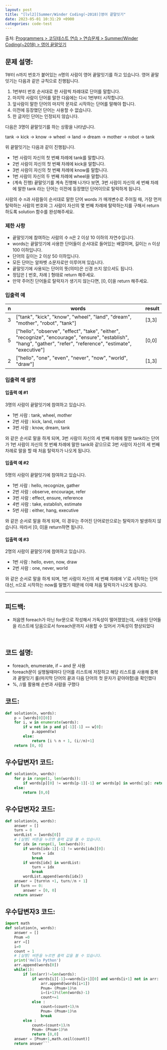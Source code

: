 ```yaml
---
layout: post
title: "[lvl2][Summer/Winder Coding(~2018)]영어 끝말잇기"
date: 2023-05-01 10:31:29 +0900
categories: code-test
---
```


출처: [Programmers > 코딩테스트 연습 > 연습문제 > Summer/Winder Coding(~2018) > 영어 끝말잇기](https://school.programmers.co.kr/learn/courses/30/lessons/12981)

## 문제 설명:

1부터 n까지 번호가 붙어있는 n명의 사람이 영어 끝말잇기를 하고 있습니다. 영어 끝말잇기는 다음과 같은 규칙으로 진행됩니다.

1. 1번부터 번호 순서대로 한 사람씩 차례대로 단어를 말합니다.
1. 마지막 사람이 단어를 말한 다음에는 다시 1번부터 시작합니다.
1. 앞사람이 말한 단어의 마지막 문자로 시작하는 단어를 말해야 합니다.
1. 이전에 등장했던 단어는 사용할 수 없습니다.
1. 한 글자인 단어는 인정되지 않습니다.

다음은 3명이 끝말잇기를 하는 상황을 나타냅니다.

tank → kick → know → wheel → land → dream → mother → robot → tank

위 끝말잇기는 다음과 같이 진행됩니다.

* 1번 사람이 자신의 첫 번째 차례에 tank를 말합니다.
* 2번 사람이 자신의 첫 번째 차례에 kick을 말합니다.
* 3번 사람이 자신의 첫 번째 차례에 know를 말합니다.
* 1번 사람이 자신의 두 번째 차례에 wheel을 말합니다.
* (계속 진행)
끝말잇기를 계속 진행해 나가다 보면, 3번 사람이 자신의 세 번째 차례에 말한 tank 라는 단어는 이전에 등장했던 단어이므로 탈락하게 됩니다.

사람의 수 n과 사람들이 순서대로 말한 단어 words 가 매개변수로 주어질 때, 가장 먼저 탈락하는 사람의 번호와 그 사람이 자신의 몇 번째 차례에 탈락하는지를 구해서 return 하도록 solution 함수를 완성해주세요.

### 제한 사항
* 끝말잇기에 참여하는 사람의 수 n은 2 이상 10 이하의 자연수입니다.
* words는 끝말잇기에 사용한 단어들이 순서대로 들어있는 배열이며, 길이는 n 이상 100 이하입니다.
* 단어의 길이는 2 이상 50 이하입니다.
* 모든 단어는 알파벳 소문자로만 이루어져 있습니다.
* 끝말잇기에 사용되는 단어의 뜻(의미)은 신경 쓰지 않으셔도 됩니다.
* 정답은 [ 번호, 차례 ] 형태로 return 해주세요.
* 만약 주어진 단어들로 탈락자가 생기지 않는다면, [0, 0]을 return 해주세요.

	
### 입출력 예

| n | words                                                                                                                                                              | result |
|---|--------------------------------------------------------------------------------------------------------------------------------------------------------------------|--------|
| 3 | ["tank", "kick", "know", "wheel", "land", "dream", "mother", "robot", "tank"]                                                                                      | [3,3]  |
| 5 | ["hello", "observe", "effect", "take", "either", "recognize", "encourage", "ensure", "establish", "hang", "gather", "refer", "reference", "estimate", "executive"] | [0,0]  |
| 2 | ["hello", "one", "even", "never", "now", "world", "draw"]                                                                                                          | [1,3]  |

### 입출력 예 설명
#### 입출력 예 #1
3명의 사람이 끝말잇기에 참여하고 있습니다.

* 1번 사람 : tank, wheel, mother
* 2번 사람 : kick, land, robot
* 3번 사람 : know, dream, tank

와 같은 순서로 말을 하게 되며, 3번 사람이 자신의 세 번째 차례에 말한 tank라는 단어가 1번 사람이 자신의 첫 번째 차례에 말한 tank와 같으므로 3번 사람이 자신의 세 번째 차례로 말을 할 때 처음 탈락자가 나오게 됩니다.

#### 입출력 예 #2
5명의 사람이 끝말잇기에 참여하고 있습니다.

* 1번 사람 : hello, recognize, gather
* 2번 사람 : observe, encourage, refer
* 3번 사람 : effect, ensure, reference
* 4번 사람 : take, establish, estimate
* 5번 사람 : either, hang, executive


와 같은 순서로 말을 하게 되며, 이 경우는 주어진 단어로만으로는 탈락자가 발생하지 않습니다. 따라서 [0, 0]을 return하면 됩니다.

#### 입출력 예 #3
2명의 사람이 끝말잇기에 참여하고 있습니다.

* 1번 사람 : hello, even, now, draw
* 2번 사람 : one, never, world

와 같은 순서로 말을 하게 되며, 1번 사람이 자신의 세 번째 차례에 'r'로 시작하는 단어 대신, n으로 시작하는 now를 말했기 때문에 이때 처음 탈락자가 나오게 됩니다.
<br>

<hr>

## 피드백: 
* 처음엔 foreach가 아닌 for문으로 작성해서 가독성이 떨어졌었는데, 사용된 단어들을 리스트에 담음으로서 foreach문까지 사용할 수 있어서 가독성이 향상되었다 

<br>

## 코드 설명:
* foreach, enumerate, if ~ and 문 사용
* foreach문이 실행될때마다 단어를 리스트에 저장하고 해당 리스트를 사용해 중복과 끝말잇기 룰(마지막 단어의 끝과 다음 단어의 첫 문자가 같아야함)을 확인했다
* %, //를 활용해 순번과 사람을 구했다
	
## 코드:

```python
def solution(n, words):
    p = [words[0][0]]
    for i, w in enumerate(words):
        if w not in p and p[-1][-1] == w[0]:
            p.append(w)
        else:
            return [i % n + 1, (i//n)+1]
    return [0, 0]
```

## 우수답변자1 코드:

```python
def solution(n, words):
    for p in range(1, len(words)):
        if words[p][0] != words[p-1][-1] or words[p] in words[:p]: return [(p%n)+1, (p//n)+1]
    else:
        return [0,0]
```

## 우수답변자2 코드:
```python
def solution(n, words):
    answer = []
    turn = 0
    wordList = [words[0]]
    # [실행] 버튼을 누르면 출력 값을 볼 수 있습니다.
    for idx in range(1, len(words)):
        if words[idx-1][-1] != words[idx][0]:
            turn = idx
            break
        if words[idx] in wordList:
            turn = idx
            break
        wordList.append(words[idx])
    answer = [turn%n +1, turn//n + 1]
    if turn == 0:
        answer = [0, 0]
    return answer
```

## 우수답변자3 코드:
```python
import math
def solution(n, words):
    answer = []
    Pnum =0
    arr =[]
    i=0
    count = 1
    # [실행] 버튼을 누르면 출력 값을 볼 수 있습니다.
    print('Hello Python')
    arr.append(words[0])
    while(1):
        if len(arr)!=len(words):
            if words[i][-1]==words[i+1][0] and words[i+1] not in arr:
                arr.append(words[i+1])
                Pnum= (Pnum+1)%n
                i=(i+1)%(len(words)-1)
                count+=1
            else :
                count=(count+1)/n
                Pnum= (Pnum+1)%n
                break
        else :
            count=(count+1)/n
            Pnum= (Pnum+1)%n
            return [0,0]
    answer = [Pnum+1,math.ceil(count)]
    return answer```
